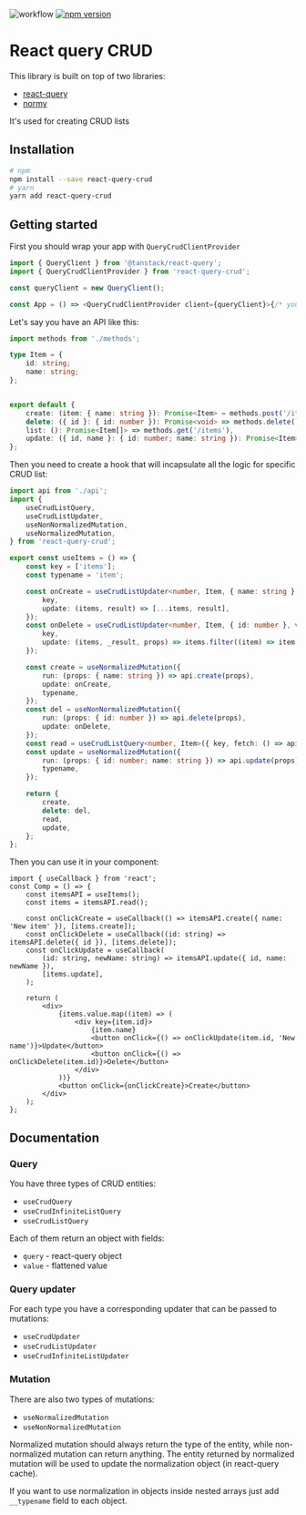 ![workflow](https://github.com/sergeyshpadyrev/react-query-crud/actions/workflows/main.yml/badge.svg)
[![npm version](https://badge.fury.io/js/react-query-crud.svg)](https://badge.fury.io/js/react-query-crud)

# React query CRUD

This library is built on top of two libraries:

-   [react-query](https://github.com/TanStack/query)
-   [normy](https://github.com/klis87/normy)

It's used for creating CRUD lists

## Installation

```bash
# npm
npm install --save react-query-crud
# yarn
yarn add react-query-crud
```

## Getting started

First you should wrap your app with `QueryCrudClientProvider`

```ts
import { QueryClient } from '@tanstack/react-query';
import { QueryCrudClientProvider } from 'react-query-crud';

const queryClient = new QueryClient();

const App = () => <QueryCrudClientProvider client={queryClient}>{/* your app */}</QueryCrudClientProvider>;
```

Let's say you have an API like this:

```ts
import methods from './methods';

type Item = {
    id: string;
    name: string;
};


export default {
    create: (item: { name: string }): Promise<Item> = methods.post('/items', {name}),
    delete: ({ id }: { id: number }): Promise<void> => methods.delete(`items/${id}`),
    list: (): Promise<Item[]> => methods.get('/items'),
    update: ({ id, name }: { id: number; name: string }): Promise<Item> => methods.put(`items/${id}`, { name }),
};
```

Then you need to create a hook that will incapsulate all the logic for specific CRUD list:

```ts
import api from './api';
import {
    useCrudListQuery,
    useCrudListUpdater,
    useNonNormalizedMutation,
    useNormalizedMutation,
} from 'react-query-crud';

export const useItems = () => {
    const key = ['items'];
    const typename = 'item';

    const onCreate = useCrudListUpdater<number, Item, { name: string }, Item>({
        key,
        update: (items, result) => [...items, result],
    });
    const onDelete = useCrudListUpdater<number, Item, { id: number }, void>({
        key,
        update: (items, _result, props) => items.filter((item) => item.id !== props.id),
    });

    const create = useNormalizedMutation({
        run: (props: { name: string }) => api.create(props),
        update: onCreate,
        typename,
    });
    const del = useNonNormalizedMutation({
        run: (props: { id: number }) => api.delete(props),
        update: onDelete,
    });
    const read = useCrudListQuery<number, Item>({ key, fetch: () => api.list(), typename });
    const update = useNormalizedMutation({
        run: (props: { id: number; name: string }) => api.update(props),
        typename,
    });

    return {
        create,
        delete: del,
        read,
        update,
    };
};
```

Then you can use it in your component:

```tsx
import { useCallback } from 'react';
const Comp = () => {
    const itemsAPI = useItems();
    const items = itemsAPI.read();

    const onClickCreate = useCallback(() => itemsAPI.create({ name: 'New item' }), [items.create]);
    const onClickDelete = useCallback((id: string) => itemsAPI.delete({ id }), [items.delete]);
    const onClickUpdate = useCallback(
        (id: string, newName: string) => itemsAPI.update({ id, name: newName }),
        [items.update],
    );

    return (
        <div>
            {items.value.map((item) => (
                <div key={item.id}>
                    {item.name}
                    <button onClick={() => onClickUpdate(item.id, 'New name')}>Update</button>
                    <button onClick={() => onClickDelete(item.id)}>Delete</button>
                </div>
            ))}
            <button onClick={onClickCreate}>Create</button>
        </div>
    );
};
```

## Documentation

### Query

You have three types of CRUD entities:

-   `useCrudQuery`
-   `useCrudInfiniteListQuery`
-   `useCrudListQuery`

Each of them return an object with fields:

-   `query` - react-query object
-   `value` - flattened value

### Query updater

For each type you have a corresponding updater that can be passed to mutations:

-   `useCrudUpdater`
-   `useCrudListUpdater`
-   `useCrudInfiniteListUpdater`

### Mutation

There are also two types of mutations:

-   `useNormalizedMutation`
-   `useNonNormalizedMutation`

Normalized mutation should always return the type of the entity, while non-normalized mutation can return anything.
The entity returned by normalized mutation will be used to update the normalization object (in react-query cache).

If you want to use normalization in objects inside nested arrays just add `__typename` field to each object.
